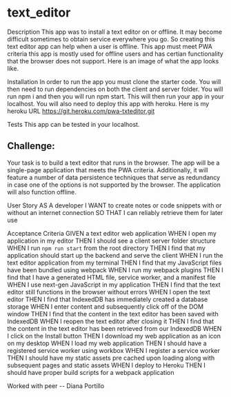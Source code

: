 # text_editor

Description
This app was to install a text editor on or offline. It may become difficult sometimes to obtain service everywhere you go. So creating this text editor app can help when a user is offline. This app must meet PWA criteria this app is mostly used for offline users and has certian functionality that the browser does not support. Here is an image of what the app looks like.

Installation
In order to run the app you must clone the starter code. You will then need to run dependencies on both the client and server folder. You will run npm i and then you will run npm start. This will then run your app in your localhost. You will also need to deploy this app with heroku. Here is my heroku URL https://git.heroku.com/pwa-txteditor.git

Tests
This app can be tested in your localhost.

## Challenge:
Your task is to build a text editor that runs in the browser. The app will be a single-page application that meets the PWA criteria. Additionally, it will feature a number of data persistence techniques that serve as redundancy in case one of the options is not supported by the browser. The application will also function offline.

User Story
AS A developer
I WANT to create notes or code snippets with or without an internet connection
SO THAT I can reliably retrieve them for later use

Acceptance Criteria
GIVEN a text editor web application
WHEN I open my application in my editor
THEN I should see a client server folder structure
WHEN I run `npm run start` from the root directory
THEN I find that my application should start up the backend and serve the client
WHEN I run the text editor application from my terminal
THEN I find that my JavaScript files have been bundled using webpack
WHEN I run my webpack plugins
THEN I find that I have a generated HTML file, service worker, and a manifest file
WHEN I use next-gen JavaScript in my application
THEN I find that the text editor still functions in the browser without errors
WHEN I open the text editor
THEN I find that IndexedDB has immediately created a database storage
WHEN I enter content and subsequently click off of the DOM window
THEN I find that the content in the text editor has been saved with IndexedDB
WHEN I reopen the text editor after closing it
THEN I find that the content in the text editor has been retrieved from our IndexedDB
WHEN I click on the Install button
THEN I download my web application as an icon on my desktop
WHEN I load my web application
THEN I should have a registered service worker using workbox
WHEN I register a service worker
THEN I should have my static assets pre cached upon loading along with subsequent pages and static assets
WHEN I deploy to Heroku
THEN I should have proper build scripts for a webpack application


Worked with peer -- Diana Portillo

